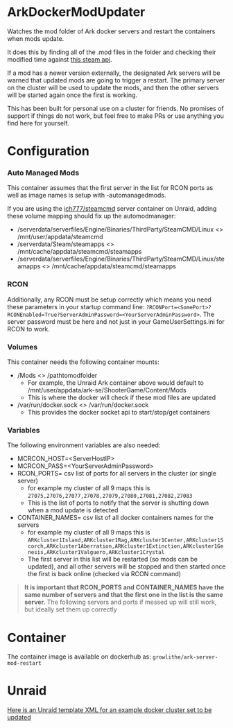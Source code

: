 # ArkDockerModUpdater
Watches the mod folder of Ark docker servers and restart the containers when mods update.

It does this by finding all of the .mod files in the folder and checking their modified time against [this steam api](https://steamapi.xpaw.me/#ISteamRemoteStorage/GetPublishedFileDetails).

If a mod has a newer version externally, the designated Ark servers will be warned that updated mods are going to trigger a restart.  The primary server on the cluster will be used to update the mods, and then the other servers will be started again once the first is working.

This has been built for personal use on a cluster for friends.  No promises of support if things do not work, but feel free to make PRs or use anything you find here for yourself.

# Configuration

### Auto Managed Mods
This container assumes that the first server in the list for RCON ports as well as image names is setup with -automanagedmods.

If you are using the [ich777/steamcmd](https://hub.docker.com/r/ich777/steamcmd) server container on Unraid, adding these volume mapping should fix up the automodmanager:
* /serverdata/serverfiles/Engine/Binaries/ThirdParty/SteamCMD/Linux <> /mnt/user/appdata/steamcmd
* /serverdata/Steam/steamapps <> /mnt/cache/appdata/steamcmd/steamapps
* /serverdata/serverfiles/Engine/Binaries/ThirdParty/SteamCMD/Linux/steamapps <> /mnt/cache/appdata/steamcmd/steamapps

### RCON
Additionally, any RCON must be setup correctly which means you need these parameters in your startup command line: `?RCONPort=<SomePort>?RCONEnabled=True?ServerAdminPassword=<YourServerAdminPassword>`.  The server password must be here and not just in your GameUserSettings.ini for RCON to work.

### Volumes
This container needs the following container mounts:
* /Mods <> /pathtomodfolder
  * For example, the Unraid Ark container above would default to /mnt/user/appdata/ark-se/ShooterGame/Content/Mods
  * This is where the docker will check if these mod files are updated
* /var/run/docker.sock <> /var/run/docker.sock
   * This provides the docker socket api to start/stop/get containers

### Variables
The following environment variables are also needed:
* MCRCON_HOST=\<ServerHostIP>
* MCRCON_PASS=\<YourServerAdminPassword>
* RCON_PORTS= csv list of ports for all servers in the cluster (or single server)
   * for example my cluster of all 9 maps this is `27075,27076,27077,27078,27079,27080,27081,27082,27083`
   * This is the list of ports to notify that the server is shutting down when a mod update is detected
* CONTAINER_NAMES= csv list of all docker containers names for the servers
   * for example my cluster of all 9 maps this is `ARKcluster1Island,ARKcluster1Rag,ARKcluster1Center,ARKcluster1Scorch,ARKcluster1Aberration,ARKcluster1Extinction,ARKcluster1Genesis,ARKcluster1Valguero,ARKcluster1Crystal`
   * The first server in this list will be restarted (so mods can be updated), and all other servers will be stopped and then started once the first is back online (checked via RCON command)

> **It is important that RCON_PORTS and CONTAINER_NAMES have the same number of servers and that the first one in the list is the same server.**  The following servers and ports if messed up will still work, but ideally set them up correctly

# Container
The container image is available on dockerhub as: `growlithe/ark-server-mod-restart`

# Unraid
[Here is an Unraid template XML for an example docker cluster set to be updated](ArkUpdaterCluster.xml)